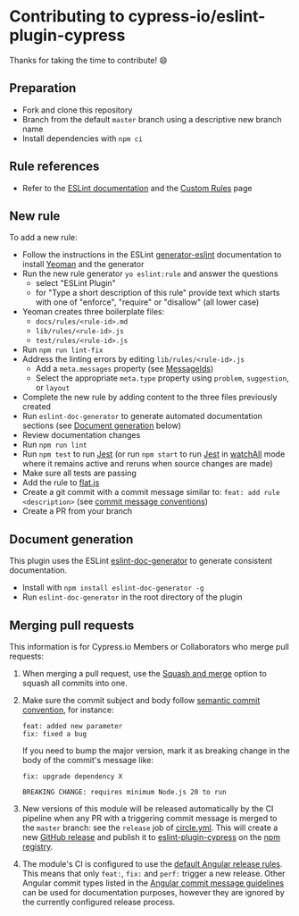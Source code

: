 # Contributing to cypress-io/eslint-plugin-cypress

Thanks for taking the time to contribute! :smile:

## Preparation

* Fork and clone this repository
* Branch from the default `master` branch using a descriptive new branch name
* Install dependencies with `npm ci`

## Rule references

* Refer to the [ESLint documentation](https://eslint.org/docs/latest/) and the [Custom Rules](https://eslint.org/docs/latest/extend/custom-rules) page

## New rule

To add a new rule:

* Follow the instructions in the ESLint [generator-eslint](https://www.npmjs.com/package/generator-eslint) documentation to install [Yeoman](https://www.npmjs.com/package/yo) and the generator
* Run the new rule generator `yo eslint:rule` and answer the questions
  - select "ESLint Plugin"
  - for "Type a short description of this rule" provide text which starts with one of "enforce", "require" or "disallow" (all lower case)
* Yeoman creates three boilerplate files:
  - `docs/rules/<rule-id>.md`
  - `lib/rules/<rule-id>.js`
  - `test/rules/<rule-id>.js`
* Run `npm run lint-fix`
* Address the linting errors by editing `lib/rules/<rule-id>.js`
  - Add a `meta.messages` property (see [MessageIds](https://eslint.org/docs/latest/extend/custom-rules#messageids))
  - Select the appropriate `meta.type` property using `problem`, `suggestion`, or `layout`
* Complete the new rule by adding content to the three files previously created
* Run `eslint-doc-generator` to generate automated documentation sections (see [Document generation](#document-generation) below)
* Review documentation changes
* Run `npm run lint`
* Run `npm test` to run [Jest](https://jestjs.io/) (or run `npm start` to run [Jest](https://jestjs.io/) in [watchAll](https://jestjs.io/docs/cli#--watchall) mode where it remains active and reruns when source changes are made)
* Make sure all tests are passing
* Add the rule to [flat.js](https://github.com/cypress-io/eslint-plugin-cypress/blob/master/lib/flat.js)
* Create a git commit with a commit message similar to: `feat: add rule <description>` (see [commit message conventions](https://github.com/semantic-release/semantic-release#commit-message-format))
* Create a PR from your branch

## Document generation

This plugin uses the ESLint [eslint-doc-generator](https://www.npmjs.com/package/eslint-doc-generator) to generate consistent documentation.
* Install with `npm install eslint-doc-generator -g`
* Run `eslint-doc-generator` in the root directory of the plugin

## Merging pull requests

This information is for Cypress.io Members or Collaborators who merge pull requests:

1. When merging a pull request, use the [Squash and merge](https://docs.github.com/en/repositories/configuring-branches-and-merges-in-your-repository/configuring-pull-request-merges/about-merge-methods-on-github#squashing-your-merge-commits) option to squash all commits into one.
1. Make sure the commit subject and body follow [semantic commit convention](https://semantic-release.gitbook.io/semantic-release/#commit-message-format), for instance:

   ```text
   feat: added new parameter
   fix: fixed a bug
   ```

   If you need to bump the major version, mark it as breaking change in the body of the commit's message like:

   ```text
   fix: upgrade dependency X

   BREAKING CHANGE: requires minimum Node.js 20 to run
   ```

1. New versions of this module will be released automatically by the CI pipeline when any PR with a triggering commit message is merged to the `master` branch: see the `release` job of [circle.yml](circle.yml).
This will create a new [GitHub release](https://github.com/cypress-io/eslint-plugin-cypress/releases) and publish it to [eslint-plugin-cypress](https://www.npmjs.com/package/eslint-plugin-cypress) on the [npm registry](https://docs.npmjs.com/about-the-public-npm-registry).
1. The module's CI is configured to use the [default Angular release rules](https://github.com/semantic-release/commit-analyzer/blob/master/lib/default-release-rules.js).
This means that only `feat:`, `fix:` and `perf:` trigger a new release.
Other Angular commit types listed in the [Angular commit message guidelines](https://github.com/angular/angular/blob/main/contributing-docs/commit-message-guidelines.md) can be used for documentation purposes, however they are ignored by the currently configured release process.
